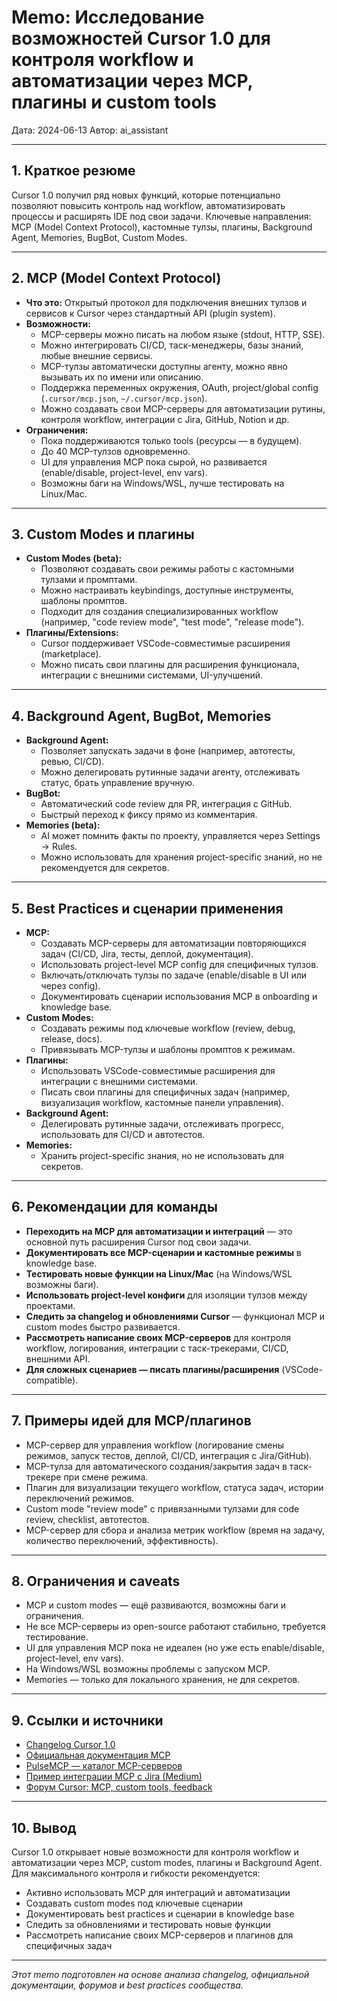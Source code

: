 # Memo: Исследование возможностей Cursor 1.0 для контроля workflow и автоматизации через MCP, плагины и custom tools

Дата: 2024-06-13
Автор: ai_assistant

---

## 1. Краткое резюме
Cursor 1.0 получил ряд новых функций, которые потенциально позволяют повысить контроль над workflow, автоматизировать процессы и расширять IDE под свои задачи. Ключевые направления: MCP (Model Context Protocol), кастомные тулзы, плагины, Background Agent, Memories, BugBot, Custom Modes.

---

## 2. MCP (Model Context Protocol)
- **Что это:** Открытый протокол для подключения внешних тулзов и сервисов к Cursor через стандартный API (plugin system).
- **Возможности:**
  - MCP-серверы можно писать на любом языке (stdout, HTTP, SSE).
  - Можно интегрировать CI/CD, таск-менеджеры, базы знаний, любые внешние сервисы.
  - MCP-тулзы автоматически доступны агенту, можно явно вызывать их по имени или описанию.
  - Поддержка переменных окружения, OAuth, project/global config (`.cursor/mcp.json`, `~/.cursor/mcp.json`).
  - Можно создавать свои MCP-серверы для автоматизации рутины, контроля workflow, интеграции с Jira, GitHub, Notion и др.
- **Ограничения:**
  - Пока поддерживаются только tools (ресурсы — в будущем).
  - До 40 MCP-тулзов одновременно.
  - UI для управления MCP пока сырой, но развивается (enable/disable, project-level, env vars).
  - Возможны баги на Windows/WSL, лучше тестировать на Linux/Mac.

---

## 3. Custom Modes и плагины
- **Custom Modes (beta):**
  - Позволяют создавать свои режимы работы с кастомными тулзами и промптами.
  - Можно настраивать keybindings, доступные инструменты, шаблоны промптов.
  - Подходит для создания специализированных workflow (например, "code review mode", "test mode", "release mode").
- **Плагины/Extensions:**
  - Cursor поддерживает VSCode-совместимые расширения (marketplace).
  - Можно писать свои плагины для расширения функционала, интеграции с внешними системами, UI-улучшений.

---

## 4. Background Agent, BugBot, Memories
- **Background Agent:**
  - Позволяет запускать задачи в фоне (например, автотесты, ревью, CI/CD).
  - Можно делегировать рутинные задачи агенту, отслеживать статус, брать управление вручную.
- **BugBot:**
  - Автоматический code review для PR, интеграция с GitHub.
  - Быстрый переход к фиксу прямо из комментария.
- **Memories (beta):**
  - AI может помнить факты по проекту, управляется через Settings → Rules.
  - Можно использовать для хранения project-specific знаний, но не рекомендуется для секретов.

---

## 5. Best Practices и сценарии применения
- **MCP:**
  - Создавать MCP-серверы для автоматизации повторяющихся задач (CI/CD, Jira, тесты, деплой, документация).
  - Использовать project-level MCP config для специфичных тулзов.
  - Включать/отключать тулзы по задаче (enable/disable в UI или через config).
  - Документировать сценарии использования MCP в onboarding и knowledge base.
- **Custom Modes:**
  - Создавать режимы под ключевые workflow (review, debug, release, docs).
  - Привязывать MCP-тулзы и шаблоны промптов к режимам.
- **Плагины:**
  - Использовать VSCode-совместимые расширения для интеграции с внешними системами.
  - Писать свои плагины для специфичных задач (например, визуализация workflow, кастомные панели управления).
- **Background Agent:**
  - Делегировать рутинные задачи, отслеживать прогресс, использовать для CI/CD и автотестов.
- **Memories:**
  - Хранить project-specific знания, но не использовать для секретов.

---

## 6. Рекомендации для команды
- **Переходить на MCP для автоматизации и интеграций** — это основной путь расширения Cursor под свои задачи.
- **Документировать все MCP-сценарии и кастомные режимы** в knowledge base.
- **Тестировать новые функции на Linux/Mac** (на Windows/WSL возможны баги).
- **Использовать project-level конфиги** для изоляции тулзов между проектами.
- **Следить за changelog и обновлениями Cursor** — функционал MCP и custom modes быстро развивается.
- **Рассмотреть написание своих MCP-серверов** для контроля workflow, логирования, интеграции с таск-трекерами, CI/CD, внешними API.
- **Для сложных сценариев — писать плагины/расширения** (VSCode-compatible).

---

## 7. Примеры идей для MCP/плагинов
- MCP-сервер для управления workflow (логирование смены режимов, запуск тестов, деплой, CI/CD, интеграция с Jira/GitHub).
- MCP-тулза для автоматического создания/закрытия задач в таск-трекере при смене режима.
- Плагин для визуализации текущего workflow, статуса задач, истории переключений режимов.
- Custom mode "review mode" с привязанными тулзами для code review, checklist, автотестов.
- MCP-сервер для сбора и анализа метрик workflow (время на задачу, количество переключений, эффективность).

---

## 8. Ограничения и caveats
- MCP и custom modes — ещё развиваются, возможны баги и ограничения.
- Не все MCP-серверы из open-source работают стабильно, требуется тестирование.
- UI для управления MCP пока не идеален (но уже есть enable/disable, project-level, env vars).
- На Windows/WSL возможны проблемы с запуском MCP.
- Memories — только для локального хранения, не для секретов.

---

## 9. Ссылки и источники
- [Changelog Cursor 1.0](https://www.cursor.com/changelog)
- [Официальная документация MCP](https://docs.cursor.com/context/model-context-protocol)
- [PulseMCP — каталог MCP-серверов](https://www.pulsemcp.com/clients/cursor-ide)
- [Пример интеграции MCP с Jira (Medium)](https://medium.com/@levi_yehuda/cursor-mcp-a-5-minute-quick-start-guide-3c6f214557d5)
- [Форум Cursor: MCP, custom tools, feedback](https://forum.cursor.com/)

---

## 10. Вывод
Cursor 1.0 открывает новые возможности для контроля workflow и автоматизации через MCP, custom modes, плагины и Background Agent. Для максимального контроля и гибкости рекомендуется:
- Активно использовать MCP для интеграций и автоматизации
- Создавать custom modes под ключевые сценарии
- Документировать best practices и сценарии в knowledge base
- Следить за обновлениями и тестировать новые функции
- Рассмотреть написание своих MCP-серверов и плагинов для специфичных задач

---

_Этот memo подготовлен на основе анализа changelog, официальной документации, форумов и best practices сообщества._ 